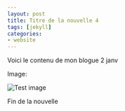 ```yaml
---
layout: post
title: Titre de la nouvelle 4
tags: [jekyll] 
categories:
- website
---
```


Voici le contenu de mon blogue 2 janv

Image:

![Test image](http://localhost:4000/assets/img/socialImg.jpg)

Fin de la nouvelle

